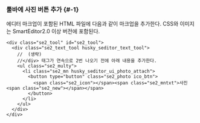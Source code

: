 ### 툴바에 사진 버튼 추가 {#-1}

에디터 마크업이 포함된 HTML 파일에 다음과 같이 마크업을 추가한다. CSS와 이미지는 SmartEditor2.0 이상 버전에 포함된다.
```
<div class="se2_tool" id="se2_tool">
  <div class="se2_text_tool husky_seditor_text_tool">
    //  (생략)
    //</div> 태그가 연속으로 2번 나오기 전에 아래 내용을 추가한다.
    <ul class="se2_multy">
      <li class="se2_mn husky_seditor_ui_photo_attach">
        <button type="button" class="se2_photo ico_btn">
          <span class="se2_icon"></span><span class="se2_mntxt">사진<span class="se2_new"></span></span>
        </button>
      </li>
    </ul>
  </div>
</div>
```
